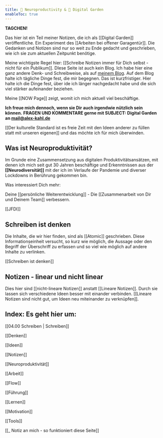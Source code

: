 ```yaml
---
title: 🧠 Neuroproductivity & 🌱 Digital Garden
enableToc: true
---
```


**TAGCHEN!**

Das hier ist ein Teil meiner Notizen, die ich als [[Digital Garden]] veröffentliche. Ein Experiment des [[Arbeiten bei offener Garagentür]].  Die Gedanken und Notizen sind nur so weit zu Ende gedacht und geschrieben, wie ich sie zum aktuellen Zeitpunkt benötige. 

Meine wichtigste Regel hier: 
[[Schreibe Notizen immer für Dich selbst - nicht für ein Publikum]]. 
DIese Seite ist auch kein Blog. Ich habe hier eine ganz andere Denk- und Schreibweise, als auf [meinem Blog](https://blog.lxkhl.com). Auf dem Blog halte ich tägliche Dinge fest, die mir begegnen. Das ist kurzfristiger. Hier halte ich die Dinge fest, über ide ich länger nachgedacht habe und die sich viel stärker aufeinander beziehen. 

Meine [[NOW Page]] zeigt, womit ich mich aktuell viel beschäftige.

****Ich freue mich dennoch, wenn sie Dir auch irgendwie nützlich sein können.**** 
**FRAGEN UND KOMMENTARE gerne mit SUBJECT: Digital Garden an mail@alex-kahl.de**

[[Der kulturelle Standard ist es freie Zeit mit den Ideen anderer zu füllen statt mit unseren eigenen]] und das möchte ich für mich überwinden. 

## Was ist Neuroproduktivität?

Im Grunde eine Zusammensetzung aus digitalen Produktivitätsansätzen, mit denen ich mich seit gut 30 Jahren beschäftige und 
Erkenntnissen aus der **[[Neurodiversität]]** mit der ich im Verlaufe der Pandemie und diverser Lockdowns in Berührung gekommen bin. 

Was interessiert Dich mehr:

Deine [[persönliche Weiterentwicklung]]  -  Die [[Zusammenarbeit von Dir und Deinem Team]] verbessern.

[[JFDI]]

## Schreiben ist denken
Die Inhalte, die wir hier finden, sind als [[Atomic]] geschrieben. Diese Informationseinheit versucht, so kurz wie möglich, die Aussage oder den Begriff der Überschriff zu erfassen und so viel wie möglich auf andere Inhalte zu verlinken. 

[[Schreiben ist denken]]

## Notizen - linear und nicht linear
Dies hier sind [[nicht-lineare Notizen]] anstatt [[Lineare Notizen]]. Durch sie  lassen sich verschiedene Ideen besser mit einander verbinden.  [[Lineare Notizen sind nicht gut, um Ideen neu miteinander zu verknüpfen]].

## Index: Es geht hier um:

[[04.00 Schreiben | Schreiben]]

[[Denken]]

[[Ideen]]

[[Notizen]]

[[Neuroproduktivität]]

[[Arbeit]]

[[Flow]]

[[Führung]]

[[Lernen]]

[[Motivation]]

[[Tools]]

[[_ Notiz an mich - so funktioniert diese Seite]]
